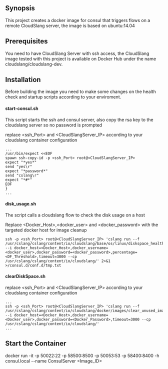 ## Synopsis

This project creates a docker image for consul that triggers flows on a remote CloudSlang server, the image is based on ubuntu:14.04 

## Prerequisites

You need to have CloudSlang Server with ssh access, the CloudSlang image tested with this project is available on Docker Hub under the name cloudslang/cloudslang-dev.

## Installation

Before building the image you need to make some changes on the health check and startup scripts according to your enviroment.

#### start-consul.sh

This script starts the ssh and consul server, also copy the rsa key to the cloudslang server so no password is prompted 

replace <ssh_Port> and <CloudSlangServer_IP> according to your cloudslang container configuration

```
...
/usr/bin/expect <<EOF
spawn ssh-copy-id -p <ssh_Port> root@<CloudSlangServer_IP>
expect "*yes*"
send "yes\r"
expect "*password*"
send "cslang\r"
expect "*#*"
EOF
} 
...
```

#### disk_usage.sh
The script calls a cloudslang flow to check the disk usage on a host

Replace <Docker_Host>,<docker_user> and <docker_password> with the targeted docker host for image cleanup 

```
ssh -p <ssh_Port> root@<CloudSlangServer_IP> 'cslang run --f /usr/cslang/cslang/content/io/cloudslang/base/os/linux/diskspace_health_check.sl --i docker_host=<Docker_Host>,docker_username=<docker_user>,docker_password=<docker_password>,percentage=<DF_Threshold>,timeout=3000 --cp /usr/cslang/cslang/content/io/cloudslang/' 2>&1 >/consul.d/conf.d/tmp.txt
```

#### clearDiskSpace.sh
replace <ssh_Port> and <CloudSlangServer_IP> according to your cloudslang container configuration

```
...
ssh -p <ssh_Port> root@<CloudSlangServer_IP> 'cslang run --f /usr/cslang/cslang/content/io/cloudslang/docker/images/clear_unused_images.sl --i docker_host=<Docker_Host>,docker_username=<Docker_user>,docker_password=<Docker_Password>,timeout=3000 --cp /usr/cslang/cslang/content/io/cloudslang/'
...
```

## Start the Container

docker run -it -p 50022:22 -p 58500:8500 -p 50053:53 -p 58400:8400 -h consul.local --name ConsulServer <Image_ID>

